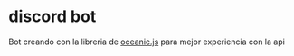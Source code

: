 # discord bot
Bot creando con la libreria de [oceanic.js](https://docs.oceanic.ws/) para mejor experiencia con la api